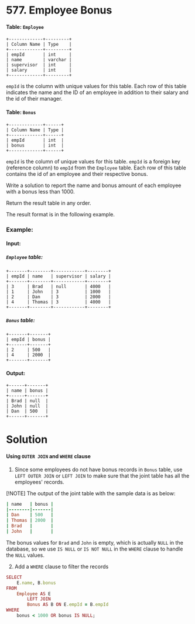# 577. Employee Bonus

#### Table: `Employee`
```
+-------------+---------+
| Column Name | Type    |
+-------------+---------+
| empId       | int     |
| name        | varchar |
| supervisor  | int     |
| salary      | int     |
+-------------+---------+
```
`empId` is the column with unique values for this table.
Each row of this table indicates the name and the ID of an employee in addition to their salary and the id of their manager.
 

#### Table: `Bonus`
```
+-------------+------+
| Column Name | Type |
+-------------+------+
| empId       | int  |
| bonus       | int  |
+-------------+------+
```
`empId` is the column of unique values for this table.
`empId` is a foreign key (reference column) to `empId` from the `Employee` table.
Each row of this table contains the id of an employee and their respective bonus.
 


Write a solution to report the name and bonus amount of each employee with a bonus less than 1000.

Return the result table in any order.

The result format is in the following example.

 

### Example:

#### Input: 
##### `Employee` table:
```
+-------+--------+------------+--------+
| empId | name   | supervisor | salary |
+-------+--------+------------+--------+
| 3     | Brad   | null       | 4000   |
| 1     | John   | 3          | 1000   |
| 2     | Dan    | 3          | 2000   |
| 4     | Thomas | 3          | 4000   |
+-------+--------+------------+--------+
```
##### `Bonus` table:
```
+-------+-------+
| empId | bonus |
+-------+-------+
| 2     | 500   |
| 4     | 2000  |
+-------+-------+
```
#### Output: 
```
+------+-------+
| name | bonus |
+------+-------+
| Brad | null  |
| John | null  |
| Dan  | 500   |
+------+-------+
```

# Solution
#### Using `OUTER JOIN` and `WHERE` clause
1. Since some employees do not have bonus records in `Bonus` table, use `LEFT OUTER JOIN` or `LEFT JOIN` to make sure that the joint table has all the employees' records.

[!NOTE]
The output of the joint table with the sample data is as below:
```ruby
| name   | bonus |
|--------|-------|
| Dan    | 500   |
| Thomas | 2000  |
| Brad   |       |
| John   |       |
```
The bonus values for `Brad` and `John` is empty, which is actually `NULL` in the database, so we use `IS NULL` or `IS NOT NULL` in the `WHERE` clause to handle the `NULL` values.

2. Add a `WHERE` clause to filter the records

```ruby
SELECT
    E.name, B.bonus
FROM 
    Employee AS E
        LEFT JOIN 
        Bonus AS B ON E.empId = B.empId
WHERE
    bonus < 1000 OR bonus IS NULL;
```
